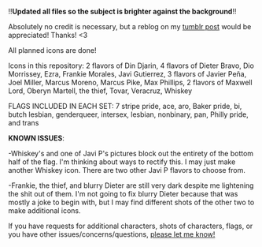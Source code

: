 !!**Updated all files so the subject is brighter against the background**!!

Absolutely no credit is necessary, but a reblog on my [tumblr post](https://butchmandalorian.tumblr.com/post/724308362185080832/download-ur-preferred-icons-here) would be appreciated! Thanks! <3

All planned icons are done!

Icons in this repository: 2 flavors of Din Djarin, 4 flavors of Dieter Bravo, Dio Morrissey, Ezra, Frankie Morales, Javi Gutierrez, 3 flavors of Javier Peña, Joel Miller, Marcus Moreno, Marcus Pike, Max Phillips, 2 flavors of Maxwell Lord, Oberyn Martell, the thief, Tovar, Veracruz, Whiskey

FLAGS INCLUDED IN EACH SET: 7 stripe pride, ace, aro, Baker pride, bi, butch lesbian, genderqueer, intersex, lesbian, nonbinary, pan, Philly pride, and trans

**KNOWN ISSUES**: 

-Whiskey's and one of Javi P's pictures block out the entirety of the bottom half of the flag. I'm thinking about ways to rectify this. I may just make another Whiskey icon. There are two other Javi P flavors to choose from.

-Frankie, the thief, and blurry Dieter are still very dark despite me lightening the shit out of them. I'm not going to fix blurry Dieter because that was mostly a joke to begin with, but I may find different shots of the other two to make additional icons.

If you have requests for additional characters, shots of characters, flags, or you have other issues/concerns/questions, [please let me know!](https://butchmandalorian.tumblr.com/ask)
